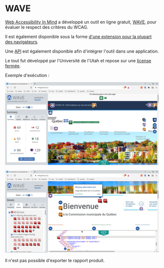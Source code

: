 # WAVE

[Web Accessibility In Mind](https://webaim.org/) a développé un outil en ligne gratuit, [WAVE](https://wave.webaim.org/), pour évaluer le respect des critères du WCAG.

Il est également disponible sous la forme [d'une extension pour la plupart des navigateurs](https://wave.webaim.org/extension/).

Une [API](https://wave.webaim.org/api/) est également disponible afin d'intégrer l'outil dans une application.

Le tout fut développé par l'Université de l'Utah et repose sur une [license fermée](https://wave.webaim.org/terms).

Exemple d'exécution :

![Vue générale](../images/wave_general_cmq.png)

![Détails d'une erreur](../images/wave_details_cmq.png)

Il n'est pas possible d'exporter le rapport produit.